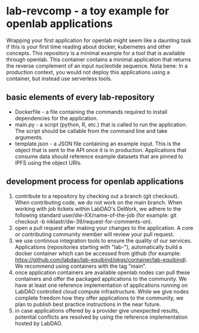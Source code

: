 # lab-revcomp - a toy example for openlab applications
Wrapping your first application for openlab might seem like a daunting task if this is your first time reading about docker, kubernetes and other concepts. This repository is a minimal example for a tool that is available through openlab. This container contains a minimal application that returns the reverse complement of an input nucleotide sequence. 
Nota bene: In a production context, you would not deploy this applications using a container, but instead use serverless tools.

## basic elements of every lab-repository
* Dockerfile - a file containing the commands required to install dependencies for the application.
* main.py - a script (python, R, etc.) that is called to run the application. The script should be callable from the command line and take arguments.
* template.json - a JSON file containing an example input. This is the object that is sent to the API once it is in production. Applications that consume data should reference example datasets that are pinned to IPFS using the object URIs.

## development process for openlab applications
1. contribute to a repository by checking out a branch (git checkout). When contributing code, we do not work on the main branch. When working with job tickets within LabDAO's DeWork, we adhere to the following standard  user/dw-XX/name-of-the-job (for example: git checkout -b niklastr/dw-39/request-for-comments-on). 
2. open a pull request after making your changes to the application. A core or contributing community member will review your pull request. 
3. we use continous integration tools to ensure the quality of our services. Applications (repositories starting with "lab-"), automatically build a docker container which can be accessed from github (for example: https://github.com/labdao/lab-equibind/pkgs/container/lab-equibind). We recommend using containers with the tag "main".  
4. once application containers are available openlab nodes can pull these containers and offer the packaged applications to the community. We have at least one reference implementation of applications running on LabDAO controlled cloud compute infrastructure. While we give nodes complete freedom how they offer applications to the community, we plan to publish best practice instructions in the near future. 
5. in case applications offered by a provider give unexpected results, potential conflicts are resolved by using the reference implementation hosted by LabDAO.

